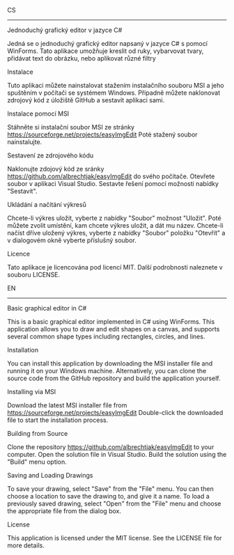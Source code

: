 CS
_______________________________________
Jednoduchý grafický editor v jazyce C#

Jedná se o jednoduchý grafický editor napsaný v jazyce C#  s pomocí WinForms. Tato aplikace umožňuje kreslit od ruky, vybarvovat tvary, přidávat text do obrázku, nebo aplikovat různé filtry


Instalace

Tuto aplikaci můžete nainstalovat stažením instalačního souboru MSI a jeho spuštěním v počítači se systémem Windows. Případně můžete naklonovat zdrojový kód z úložiště GitHub a sestavit aplikaci sami.


Instalace pomocí MSI

Stáhněte si instalační soubor MSI ze stránky https://sourceforge.net/projects/easyImgEdit
Poté stažený soubor nainstalujte.


Sestavení ze zdrojového kódu

Naklonujte zdojový kód ze sránky https://github.com/albrechtjak/easyImgEdit do svého počítače. 
Otevřete soubor v aplikaci Visual Studio.
Sestavte řešení pomocí možnosti nabídky "Sestavit".


Ukládání a načítání výkresů

Chcete-li výkres uložit, vyberte z nabídky "Soubor" možnost "Uložit". Poté můžete zvolit umístění, kam chcete výkres uložit, a dát mu název. Chcete-li načíst dříve uložený výkres, vyberte z nabídky "Soubor" položku "Otevřít" a v dialogovém okně vyberte příslušný soubor.


Licence

Tato aplikace je licencována pod licencí MIT. Další podrobnosti naleznete v souboru LICENSE.




EN
_________________________________________
Basic graphical editor in C#

This is a basic graphical editor implemented in C# using WinForms. This application allows you to draw and edit shapes on a canvas, and supports several common shape types including rectangles, circles, and lines.


Installation

You can install this application by downloading the MSI installer file and running it on your Windows machine. Alternatively, you can clone the source code from the GitHub repository and build the application yourself.


Installing via MSI

Download the latest MSI installer file from https://sourceforge.net/projects/easyImgEdit
Double-click the downloaded file to start the installation process.


Building from Source

Clone the repository https://github.com/albrechtjak/easyImgEdit to your computer.
Open the solution file in Visual Studio.
Build the solution using the "Build" menu option.


Saving and Loading Drawings

To save your drawing, select "Save" from the "File" menu. You can then choose a location to save the drawing to, and give it a name. To load a previously saved drawing, select "Open" from the "File" menu and choose the appropriate file from the dialog box.

License

This application is licensed under the MIT license. See the LICENSE file for more details.
